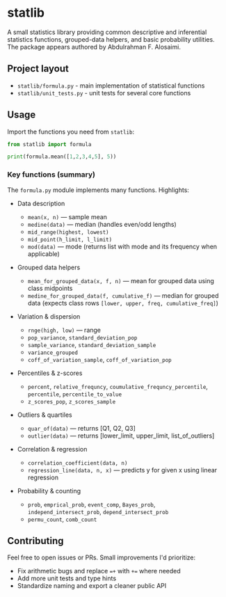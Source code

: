 # statlib

A small statistics library providing common descriptive and inferential statistics functions, grouped-data helpers, and basic probability utilities. The package appears authored by Abdulrahman F. Alosaimi.

## Project layout

- `statlib/formula.py` - main implementation of statistical functions
- `statlib/unit_tests.py` - unit tests for several core functions

## Usage

Import the functions you need from `statlib`:

```python
from statlib import formula

print(formula.mean([1,2,3,4,5], 5))
```

### Key functions (summary)

The `formula.py` module implements many functions. Highlights:

- Data description
  - `mean(x, n)` — sample mean
  - `medine(data)` — median (handles even/odd lengths)
  - `mid_range(highest, lowest)`
  - `mid_point(h_limit, l_limit)`
  - `mod(data)` — mode (returns list with mode and its frequency when applicable)

- Grouped data helpers
  - `mean_for_grouped_data(x, f, n)` — mean for grouped data using class midpoints
  - `medine_for_grouped_data(f, cumulative_f)` — median for grouped data (expects class rows `[lower, upper, freq, cumulative_freq]`)

- Variation & dispersion
  - `rnge(high, low)` — range
  - `pop_variance`, `standard_deviation_pop`
  - `sample_variance`, `standard_deviation_sample`
  - `variance_grouped`
  - `coff_of_variation_sample`, `coff_of_variation_pop`

- Percentiles & z-scores
  - `percent`, `relative_frequncy`, `coumulative_frequncy_percentile`, `percentile`, `percentile_to_value`
  - `z_scores_pop`, `z_scores_sample`

- Outliers & quartiles
  - `quar_of(data)` — returns [Q1, Q2, Q3]
  - `outlier(data)` — returns [lower_limit, upper_limit, list_of_outliers]

- Correlation & regression
  - `correlation_coefficient(data, n)`
  - `regression_line(data, n, x)` — predicts y for given x using linear regression

- Probability & counting
  - `prob`, `emprical_prob`, `event_comp`, `Bayes_prob`, `independ_intersect_prob`, `depend_intersect_prob`
  - `permu_count`, `comb_count`

## Contributing

Feel free to open issues or PRs. Small improvements I'd prioritize:

- Fix arithmetic bugs and replace `=+` with `+=` where needed
- Add more unit tests and type hints
- Standardize naming and export a cleaner public API